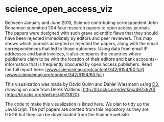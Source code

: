 science_open_access_viz
=======================

Between January and June 2013, Science contributing correspondent John Bohannon submitted 304 fake research papers to open access journals. The papers were designed with such grave scientific flaws that they should have been rejected immediately by editors and peer reviewers. This map shows which journals accepted or rejected the papers, along with the email correspondences that led to those outcomes. Using data from email IP addresses and bank invoices, it also compares the countries where publishers claim to be with the location of their editors and bank accounts--information that is frequently obscured by open access publishers. Read the full report here: [www.sciencemag.org/content/342/6154/60.full](www.sciencemag.org/content/342/6154/60.full)

This visualization was made by David Quinn and Daniel Wiesmann using [D3](http://d3js.org/), drawing on code from Derek Watkins [http://bl.ocks.org/dwtkns/4973620](http://bl.ocks.org/dwtkns/4973620).

The code to make this visualization is listed here. We plan to tidy up the JavaScript. The pdf papers are omitted from this repository as they are 0.5GB but they can be downloaded from the Science website.
